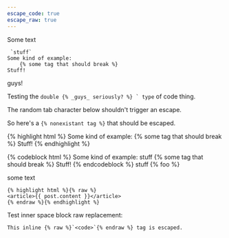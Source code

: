 ```yaml
---
escape_code: true
escape_raw: true
---
```


Some text

```
 `stuff`
Some kind of example:
    {% some tag that should break %}
Stuff!
```
guys!

Testing the ``double {% _guys_ seriously? %} ` type`` of code thing.

The random tab character below shouldn't trigger an escape.
	
So here's a `{% nonexistant tag %}` that should be escaped.

{% highlight html %}
Some kind of example:
{% some tag that should break %}
Stuff!
{% endhighlight %}


{% codeblock html %}
Some kind of example:
    stuff
{% some tag that should break %}
Stuff!
{% endcodeblock %}
    stuff
    {% foo %}

some text

	{% highlight html %}{% raw %}
	<article>{{ post.content }}</article>
	{% endraw %}{% endhighlight %}

Test inner space block raw replacement:

    This inline {% raw %}`<code>`{% endraw %} tag is escaped.

